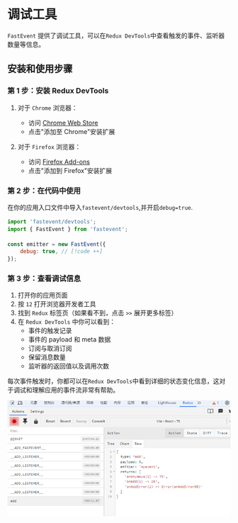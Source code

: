 # 调试工具

`FastEvent` 提供了调试工具，可以在`Redux DevTools`中查看触发的事件、监听器数量等信息。

## 安装和使用步骤

### 第 1 步：安装 Redux DevTools

1. 对于 `Chrome` 浏览器：

    - 访问 [Chrome Web Store](https://chrome.google.com/webstore/detail/redux-devtools/lmhkpmbekcpmknklioeibfkpmmfibljd)
    - 点击"添加至 Chrome"安装扩展

2. 对于 `Firefox` 浏览器：
    - 访问 [Firefox Add-ons](https://addons.mozilla.org/en-US/firefox/addon/reduxdevtools/)
    - 点击"添加到 Firefox"安装扩展

### 第 2 步：在代码中使用

在你的应用入口文件中导入`fastevent/devtools`,并开启`debug=true`.

```javascript
import 'fastevent/devtools';
import { FastEvent } from 'fastevent';

const emitter = new FastEvent({
    debug: true, // [!code ++]
});
```

### 第 3 步：查看调试信息

1. 打开你的应用页面
2. 按 `12` 打开浏览器开发者工具
3. 找到 `Redux` 标签页（如果看不到，点击 `>>` 展开更多标签）
4. 在 `Redux DevTools` 中你可以看到：
    - 事件的触发记录
    - 事件的 payload 和 meta 数据
    - 订阅与取消订阅
    - 保留消息数量
    - 监听器的返回值以及调用次数

每次事件触发时，你都可以在`Redux DevTools`中看到详细的状态变化信息，这对于调试和理解应用的事件流非常有帮助。

![](./devtools.png)
